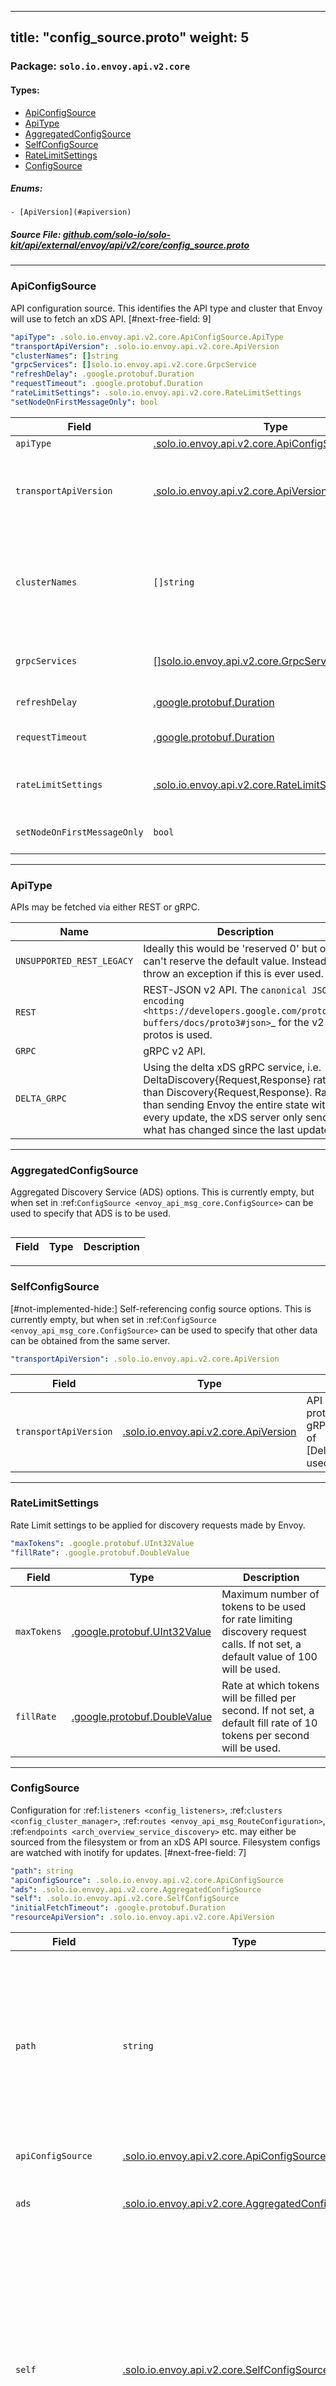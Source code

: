 
---
title: "config_source.proto"
weight: 5
---

<!-- Code generated by solo-kit. DO NOT EDIT. -->


### Package: `solo.io.envoy.api.v2.core` 
#### Types:


- [ApiConfigSource](#apiconfigsource)
- [ApiType](#apitype)
- [AggregatedConfigSource](#aggregatedconfigsource)
- [SelfConfigSource](#selfconfigsource)
- [RateLimitSettings](#ratelimitsettings)
- [ConfigSource](#configsource)
  

 

##### Enums:


	- [ApiVersion](#apiversion)



##### Source File: [github.com/solo-io/solo-kit/api/external/envoy/api/v2/core/config_source.proto](https://github.com/solo-io/solo-kit/blob/master/api/external/envoy/api/v2/core/config_source.proto)





---
### ApiConfigSource

 
API configuration source. This identifies the API type and cluster that Envoy
will use to fetch an xDS API.
[#next-free-field: 9]

```yaml
"apiType": .solo.io.envoy.api.v2.core.ApiConfigSource.ApiType
"transportApiVersion": .solo.io.envoy.api.v2.core.ApiVersion
"clusterNames": []string
"grpcServices": []solo.io.envoy.api.v2.core.GrpcService
"refreshDelay": .google.protobuf.Duration
"requestTimeout": .google.protobuf.Duration
"rateLimitSettings": .solo.io.envoy.api.v2.core.RateLimitSettings
"setNodeOnFirstMessageOnly": bool

```

| Field | Type | Description |
| ----- | ---- | ----------- | 
| `apiType` | [.solo.io.envoy.api.v2.core.ApiConfigSource.ApiType](../config_source.proto.sk/#apitype) | API type (gRPC, REST, delta gRPC). |
| `transportApiVersion` | [.solo.io.envoy.api.v2.core.ApiVersion](../config_source.proto.sk/#apiversion) | API version for xDS transport protocol. This describes the xDS gRPC/REST endpoint and version of [Delta]DiscoveryRequest/Response used on the wire. |
| `clusterNames` | `[]string` | Cluster names should be used only with REST. If > 1 cluster is defined, clusters will be cycled through if any kind of failure occurs. .. note:: The cluster with name ``cluster_name`` must be statically defined and its type must not be ``EDS``. |
| `grpcServices` | [[]solo.io.envoy.api.v2.core.GrpcService](../grpc_service.proto.sk/#grpcservice) | Multiple gRPC services be provided for GRPC. If > 1 cluster is defined, services will be cycled through if any kind of failure occurs. |
| `refreshDelay` | [.google.protobuf.Duration](https://developers.google.com/protocol-buffers/docs/reference/csharp/class/google/protobuf/well-known-types/duration) | For REST APIs, the delay between successive polls. |
| `requestTimeout` | [.google.protobuf.Duration](https://developers.google.com/protocol-buffers/docs/reference/csharp/class/google/protobuf/well-known-types/duration) | For REST APIs, the request timeout. If not set, a default value of 1s will be used. |
| `rateLimitSettings` | [.solo.io.envoy.api.v2.core.RateLimitSettings](../config_source.proto.sk/#ratelimitsettings) | For GRPC APIs, the rate limit settings. If present, discovery requests made by Envoy will be rate limited. |
| `setNodeOnFirstMessageOnly` | `bool` | Skip the node identifier in subsequent discovery requests for streaming gRPC config types. |




---
### ApiType

 
APIs may be fetched via either REST or gRPC.

| Name | Description |
| ----- | ----------- | 
| `UNSUPPORTED_REST_LEGACY` | Ideally this would be 'reserved 0' but one can't reserve the default value. Instead we throw an exception if this is ever used. |
| `REST` | REST-JSON v2 API. The `canonical JSON encoding <https://developers.google.com/protocol-buffers/docs/proto3#json>`_ for the v2 protos is used. |
| `GRPC` | gRPC v2 API. |
| `DELTA_GRPC` | Using the delta xDS gRPC service, i.e. DeltaDiscovery{Request,Response} rather than Discovery{Request,Response}. Rather than sending Envoy the entire state with every update, the xDS server only sends what has changed since the last update. |




---
### AggregatedConfigSource

 
Aggregated Discovery Service (ADS) options. This is currently empty, but when
set in :ref:`ConfigSource <envoy_api_msg_core.ConfigSource>` can be used to
specify that ADS is to be used.

```yaml

```

| Field | Type | Description |
| ----- | ---- | ----------- | 




---
### SelfConfigSource

 
[#not-implemented-hide:]
Self-referencing config source options. This is currently empty, but when
set in :ref:`ConfigSource <envoy_api_msg_core.ConfigSource>` can be used to
specify that other data can be obtained from the same server.

```yaml
"transportApiVersion": .solo.io.envoy.api.v2.core.ApiVersion

```

| Field | Type | Description |
| ----- | ---- | ----------- | 
| `transportApiVersion` | [.solo.io.envoy.api.v2.core.ApiVersion](../config_source.proto.sk/#apiversion) | API version for xDS transport protocol. This describes the xDS gRPC/REST endpoint and version of [Delta]DiscoveryRequest/Response used on the wire. |




---
### RateLimitSettings

 
Rate Limit settings to be applied for discovery requests made by Envoy.

```yaml
"maxTokens": .google.protobuf.UInt32Value
"fillRate": .google.protobuf.DoubleValue

```

| Field | Type | Description |
| ----- | ---- | ----------- | 
| `maxTokens` | [.google.protobuf.UInt32Value](https://developers.google.com/protocol-buffers/docs/reference/csharp/class/google/protobuf/well-known-types/u-int-32-value) | Maximum number of tokens to be used for rate limiting discovery request calls. If not set, a default value of 100 will be used. |
| `fillRate` | [.google.protobuf.DoubleValue](https://developers.google.com/protocol-buffers/docs/reference/csharp/class/google/protobuf/well-known-types/double-value) | Rate at which tokens will be filled per second. If not set, a default fill rate of 10 tokens per second will be used. |




---
### ConfigSource

 
Configuration for :ref:`listeners <config_listeners>`, :ref:`clusters
<config_cluster_manager>`, :ref:`routes
<envoy_api_msg_RouteConfiguration>`, :ref:`endpoints
<arch_overview_service_discovery>` etc. may either be sourced from the
filesystem or from an xDS API source. Filesystem configs are watched with
inotify for updates.
[#next-free-field: 7]

```yaml
"path": string
"apiConfigSource": .solo.io.envoy.api.v2.core.ApiConfigSource
"ads": .solo.io.envoy.api.v2.core.AggregatedConfigSource
"self": .solo.io.envoy.api.v2.core.SelfConfigSource
"initialFetchTimeout": .google.protobuf.Duration
"resourceApiVersion": .solo.io.envoy.api.v2.core.ApiVersion

```

| Field | Type | Description |
| ----- | ---- | ----------- | 
| `path` | `string` | Path on the filesystem to source and watch for configuration updates. When sourcing configuration for :ref:`secret <envoy_api_msg_auth.Secret>`, the certificate and key files are also watched for updates. .. note:: The path to the source must exist at config load time. .. note:: Envoy will only watch the file path for *moves.* This is because in general only moves are atomic. The same method of swapping files as is demonstrated in the :ref:`runtime documentation <config_runtime_symbolic_link_swap>` can be used here also. Only one of `path`, `apiConfigSource`, or `self` can be set. |
| `apiConfigSource` | [.solo.io.envoy.api.v2.core.ApiConfigSource](../config_source.proto.sk/#apiconfigsource) | API configuration source. Only one of `apiConfigSource`, `path`, or `self` can be set. |
| `ads` | [.solo.io.envoy.api.v2.core.AggregatedConfigSource](../config_source.proto.sk/#aggregatedconfigsource) | When set, ADS will be used to fetch resources. The ADS API configuration source in the bootstrap configuration is used. Only one of `ads`, `path`, or `self` can be set. |
| `self` | [.solo.io.envoy.api.v2.core.SelfConfigSource](../config_source.proto.sk/#selfconfigsource) | [#not-implemented-hide:] When set, the client will access the resources from the same server it got the ConfigSource from, although not necessarily from the same stream. This is similar to the :ref:`ads<envoy_api_field.ConfigSource.ads>` field, except that the client may use a different stream to the same server. As a result, this field can be used for things like LRS that cannot be sent on an ADS stream. It can also be used to link from (e.g.) LDS to RDS on the same server without requiring the management server to know its name or required credentials. [#next-major-version: In xDS v3, consider replacing the ads field with this one, since this field can implicitly mean to use the same stream in the case where the ConfigSource is provided via ADS and the specified data can also be obtained via ADS.]. Only one of `self`, `path`, or `ads` can be set. |
| `initialFetchTimeout` | [.google.protobuf.Duration](https://developers.google.com/protocol-buffers/docs/reference/csharp/class/google/protobuf/well-known-types/duration) | When this timeout is specified, Envoy will wait no longer than the specified time for first config response on this xDS subscription during the :ref:`initialization process <arch_overview_initialization>`. After reaching the timeout, Envoy will move to the next initialization phase, even if the first config is not delivered yet. The timer is activated when the xDS API subscription starts, and is disarmed on first config update or on error. 0 means no timeout - Envoy will wait indefinitely for the first xDS config (unless another timeout applies). The default is 15s. |
| `resourceApiVersion` | [.solo.io.envoy.api.v2.core.ApiVersion](../config_source.proto.sk/#apiversion) | API version for xDS resources. This implies the type URLs that the client will request for resources and the resource type that the client will in turn expect to be delivered. |



  
### ApiVersion

Description: xDS API version. This is used to describe both resource and transport
protocol versions (in distinct configuration fields).

| Name | Description |
| ----- | ----------- | 
| AUTO | When not specified, we assume v2, to ease migration to Envoy's stable API versioning. If a client does not support v2 (e.g. due to deprecation), this is an invalid value. |
| V2 | Use xDS v2 API. |
| V3 | Use xDS v3 API. |


<!-- Start of HubSpot Embed Code -->
<script type="text/javascript" id="hs-script-loader" async defer src="//js.hs-scripts.com/5130874.js"></script>
<!-- End of HubSpot Embed Code -->

